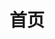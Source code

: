 ---
home: true
title: 首页
heroImage: https://vuejs.press/images/hero.png
actions:
  - text: 我的项目
    link: /getting-started.html
    type: primary

  - text: 介绍
    link: https://vuejs.press/guide/introduction.html
    type: secondary

features:
  - title: 学校
    details: 湖州师范学院
  - title: 专业
    details: 电子信息工程
  - title: 研究领域
    details: 自动控制，图形处理
  - title: 奖学金
    details: 2021-2022 学年校一等奖学金,2022-2023 学年校特等奖学金
  - title: 竞赛
    details: 2022 年全国大学生电子设计竞赛省三等奖，2023 年全国大学生电子设计竞赛国家二等奖，2024 年全国大学生电子设计竞赛科技前沿邀请赛（已入围国赛）
  - title: 绩点（5分制）
    details: 平均绩点3.99，第一学期4.00，第二学期3.93，第三学期3.87，第四学期3.92，第五学期4.03，第六学期4.48
---